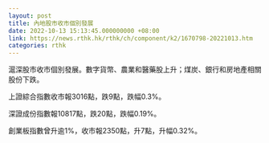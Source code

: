 ```yaml
---
layout: post
title: 內地股市收市個別發展
date: 2022-10-13 15:13:45.000000000 +08:00
link: https://news.rthk.hk/rthk/ch/component/k2/1670798-20221013.htm
categories: rthk
---
```


滬深股市收市個別發展。數字貨幣、農業和醫藥股上升；煤炭、銀行和房地產相關股份下跌。

上證綜合指數收市報3016點，跌9點，跌幅0.3%。

深證成份指數報10817點，跌20點，跌幅0.19%。

創業板指數曾升逾1%，收市報2350點，升7點，升幅0.32%。
